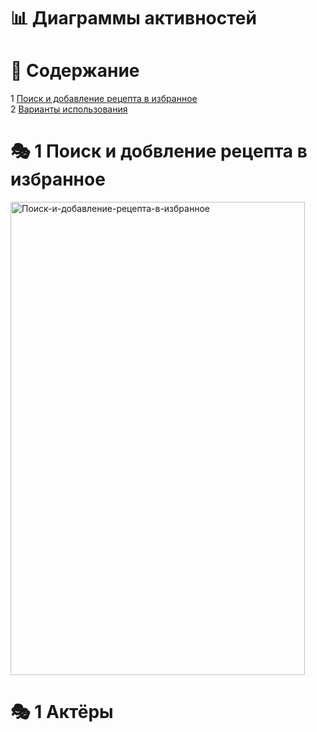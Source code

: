 # 📊 Диаграммы активностей

# 📑 **Содержание**
1 [Поиск и добавление рецепта в избранное](#search_and_add)  
2 [Варианты использования](#use_case) 

<a name="search_and_add"/>

# 🎭 **1 Поиск и добвление рецепта в избранное**

<a name="actors"/>

<img width="471" height="757" alt="Поиск-и-добавление-рецепта-в-избранное" src="https://github.com/user-attachments/assets/c68f05a2-454c-4993-b85e-7c405d315cd8" />


# 🎭 **1 Актёры**
